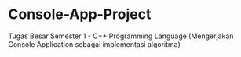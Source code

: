 # Console-App-Project
Tugas Besar Semester 1 - C++ Programming Language (Mengerjakan Console Application sebagai implementasi algoritma)
